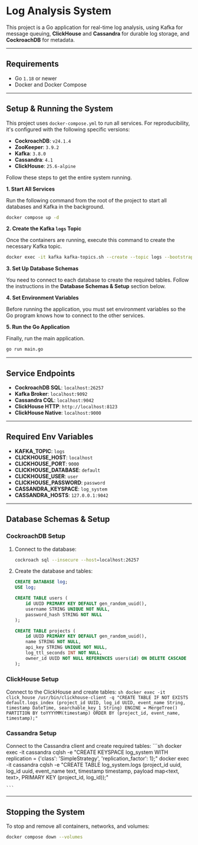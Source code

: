 

# Log Analysis System

This project is a Go application for real-time log analysis, using Kafka for message queuing, **ClickHouse** and **Cassandra** for durable log storage, and **CockroachDB** for metadata.

-----

## Requirements

  * Go `1.18` or newer
  * Docker and Docker Compose

-----

## Setup & Running the System

This project uses `docker-compose.yml` to run all services. For reproducibility, it's configured with the following specific versions:

  * **CockroachDB**: `v24.1.4`
  * **ZooKeeper**: `3.9.2`
  * **Kafka**: `3.8.0`
  * **Cassandra**: `4.1`
  * **ClickHouse**: `25.6-alpine`

Follow these steps to get the entire system running.

**1. Start All Services**

Run the following command from the root of the project to start all databases and Kafka in the background.

```sh
docker compose up -d
```

**2. Create the Kafka `logs` Topic**

Once the containers are running, execute this command to create the necessary Kafka topic.

```sh
docker exec -it kafka kafka-topics.sh --create --topic logs --bootstrap-server localhost:9092
```

**3. Set Up Database Schemas**

You need to connect to each database to create the required tables. Follow the instructions in the **Database Schemas & Setup** section below.

**4. Set Environment Variables**

Before running the application, you must set environment variables so the Go program knows how to connect to the other services.





**5. Run the Go Application**

Finally, run the main application.

```sh
go run main.go
```

-----

## Service Endpoints

  * **CockroachDB SQL**: `localhost:26257`
  * **Kafka Broker**: `localhost:9092`
  * **Cassandra CQL**: `localhost:9042`
  * **ClickHouse HTTP**: `http://localhost:8123`
  * **ClickHouse Native**: `localhost:9000`
-----

## Required Env Variables
  * **KAFKA_TOPIC**: `logs`
  * **CLICKHOUSE_HOST**: `localhost`
  * **CLICKHOUSE_PORT**: `9000`
  * **CLICKHOUSE_DATABASE**: `default`
  * **CLICKHOUSE_USER**: `user`
  * **CLICKHOUSE_PASSWORD**: `password`
  * **CASSANDRA_KEYSPACE**: `log_system`
  * **CASSANDRA_HOSTS**: `127.0.0.1:9042`
-----

## Database Schemas & Setup

### CockroachDB Setup

1.  Connect to the database:
    ```sh
    cockroach sql --insecure --host=localhost:26257
    ```
2.  Create the database and tables:
    ```sql
    CREATE DATABASE log;
    USE log;

    CREATE TABLE users (
        id UUID PRIMARY KEY DEFAULT gen_random_uuid(),
        username STRING UNIQUE NOT NULL,
        password_hash STRING NOT NULL
    );

    CREATE TABLE projects (
        id UUID PRIMARY KEY DEFAULT gen_random_uuid(),
        name STRING NOT NULL,
        api_key STRING UNIQUE NOT NULL,
        log_ttl_seconds INT NOT NULL,
        owner_id UUID NOT NULL REFERENCES users(id) ON DELETE CASCADE
    );
    ```

### ClickHouse Setup

Connect to the ClickHouse and create tables:
    ```sh
    docker exec -it click_house /usr/bin/clickhouse-client -q "CREATE TABLE IF NOT EXISTS default.logs_index (project_id UUID, log_id UUID, event_name String, timestamp DateTime, searchable_key_1 String) ENGINE = MergeTree() PARTITION BY toYYYYMM(timestamp) ORDER BY (project_id, event_name, timestamp);"
    ```

### Cassandra Setup

Connect to the Cassandra client and create required tables:
    ```sh
    docker exec -it cassandra cqlsh -e "CREATE KEYSPACE log_system WITH replication = {'class': 'SimpleStrategy', 'replication_factor': 1};"
    docker exec -it cassandra cqlsh -e "CREATE TABLE log_system.logs (project_id uuid, log_id uuid, event_name text, timestamp timestamp, payload map<text, text>, PRIMARY KEY (project_id, log_id));"

    ```
-----

## Stopping the System

To stop and remove all containers, networks, and volumes:

```sh
docker compose down --volumes
```
